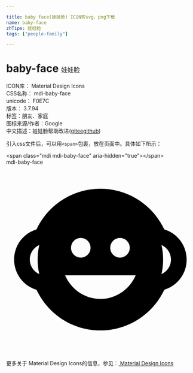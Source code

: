 ```yaml
---

title: baby face(娃娃脸) ICON转svg、png下载
name: baby-face
zhTips: 娃娃脸
tags: ["people-family"]

---
```


# baby-face  <small style="font-size: 60%;font-weight: 100">娃娃脸</small>


<div class="detail-page">
<p>
<span>
ICON库：
<span class="badge-secondary badge">Material Design Icons</span> 
</span>
<br/>
<span>
CSS名称：
<span class="badge-secondary badge">mdi-baby-face</span> 
</span>
<br/>
<span>
unicode：
<span class="badge-secondary badge">F0E7C</span> 
<copy-btn content='F0E7C' btn-title=""></copy-btn>
<copy-btn :content='String.fromCodePoint(parseInt("F0E7C", 16))' btn-title="复制U"></copy-btn>
</span>
<br/>
<span>
版本：
<span class="badge-secondary badge">3.7.94</span> 
</span><br/><span>标签：<span class="badge-light badge"><router-link to="/tags/people-family.html">朋友、家庭</router-link></span></span>
<br/>
<span>图标来源/作者：<span class="badge-light badge">Google</span></span> 
<br/>
<span class="zh-detail">中文描述：<span class="badge-primary badge">娃娃脸</span><span class="help-link"><span>帮助改进</span>(<a href="https://gitee.com/liuwave/icon-helper/edit/master/json/material/baby-face.json" target="_blank" rel="noopener noreferrer">gitee</a><a href="https://github.com/liuwave/icon-helper/edit/master/json/material/baby-face.json" target="_blank" rel="noopener noreferrer">github</a></span>)</span><br/>
</p>
</div>
<div class="alert alert-dark">
  <i class="mdi mdi-baby-face mdi-48px"></i>
  <i class="mdi mdi-baby-face mdi-36px"></i>
  <i class="mdi mdi-baby-face mdi-24px"></i>
  <i class="mdi mdi-baby-face mdi-18px"></i>
</div>
<div>
  <p>引入css文件后，可以用<code>&lt;span&gt;</code>包裹，放在页面中。具体如下所示：    
  </p>
  <div class="alert alert-primary" style="font-size: 14px">
    &lt;span class="mdi mdi-baby-face" aria-hidden="true"&gt;&lt;/span&gt;
    <copy-btn content='<span class="mdi mdi-baby-face" aria-hidden="true"></span>'></copy-btn>
  </div>
  <div class="alert alert-secondary">
    <i class="mdi mdi-baby-face"
    style="font-size: 24px"
    aria-hidden="true"></i> mdi-baby-face
    <copy-btn content="mdi-baby-face" btn-title="复制图标名称"></copy-btn>
  </div>
</div>
<div id="svg" class="svg-wrap">
<svg xmlns="http://www.w3.org/2000/svg" viewBox="0 0 24 24"><path d="M1,12C1,10.19 2.2,8.66 3.86,8.17C5.29,5.11 8.4,3 12,3C15.6,3 18.71,5.11 20.15,8.17C21.8,8.66 23,10.19 23,12C23,13.81 21.8,15.34 20.15,15.83C18.71,18.89 15.6,21 12,21C8.4,21 5.29,18.89 3.86,15.83C2.2,15.34 1,13.81 1,12M14.5,9.25A1.25,1.25 0 0,0 13.25,10.5A1.25,1.25 0 0,0 14.5,11.75A1.25,1.25 0 0,0 15.75,10.5A1.25,1.25 0 0,0 14.5,9.25M9.5,9.25A1.25,1.25 0 0,0 8.25,10.5A1.25,1.25 0 0,0 9.5,11.75A1.25,1.25 0 0,0 10.75,10.5A1.25,1.25 0 0,0 9.5,9.25M7.5,14C8.26,15.77 10,17 12,17C14,17 15.74,15.77 16.5,14H7.5M3,12C3,12.82 3.5,13.53 4.21,13.84C4.07,13.25 4,12.63 4,12C4,11.37 4.07,10.75 4.21,10.16C3.5,10.47 3,11.18 3,12M21,12C21,11.18 20.5,10.47 19.79,10.16C19.93,10.75 20,11.37 20,12C20,12.63 19.93,13.25 19.79,13.84C20.5,13.53 21,12.82 21,12Z" /></svg>
</div>
<detail full-name='mdi-baby-face'></detail>
    
<div><p>更多关于 Material Design Icons的信息，参见：<a target="_blank" href="https://iconhelper.cn/material.html"> Material Design Icons</a>
</p></div>
